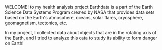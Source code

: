 WELCOME! to my  health  analysis project
Earthdata is a part of the Earth Science Data Systems Program created by NASA that provides data sets based on the Earth's atmosphere, oceans, solar flares, cryosphere, geomagnetism, tectonics, etc.

In my project, I collected data about objects that are in the rotating axis of the Earth, and I tried to analyze this data to study its ability to form danger on Earth!
